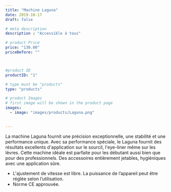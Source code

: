 ```yaml
---
title: "Machine Laguna"
date: 2019-10-17
draft: false

# meta description
description : "Accessible à tous"

# product Price
price: "130.00"
priceBefore: ""



#product ID
productID: "1"

# type must be "products"
type: "products"

# product Images
# first image will be shown in the product page
images:
  - image: "images/products/Laguna.png"
 

---
```


La machine Laguna fournit une  précision exceptionnelle, une  stabilité et une performance unique.
Avec sa performance spéciale, le Laguna fournit des résultats excellents d'application sur le sourcil, l'eye-liner même sur les lèvres.
Cette machine idéale est parfaite pour les débutant aussi bien que pour  des professionnels.
Des accessoires entièrement jetables, hygiéniques avec une application  sûre.
- L'ajustement de vitesse est libre. La puissance de l’appareil peut être réglée selon l’utilisation.
- Norme CE approuvée.
